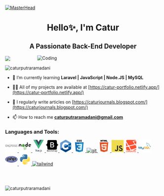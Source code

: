 
[![MasterHead](https://user-images.githubusercontent.com/74038190/213910845-af37a709-8995-40d6-be59-724526e3c3d7.gif)](https://rishavchanda.io)


<h1 align="center">Hello✨, I'm Catur</h1> 
<h2 align="center">A Passionate Back-End Developer</h2>
<img align="center" src="https://user-images.githubusercontent.com/74038190/212284100-561aa473-3905-4a80-b561-0d28506553ee.gif">
<img align="right" alt="Coding" width="400" src="https://user-images.githubusercontent.com/74038190/221352989-518609ab-b4d1-459e-929f-a08cd2bd9b3c.gif">
<p align="left"> <img src="https://komarev.com/ghpvc/?username=caturputraramadani&label=Profile%20views&color=0e75b6&style=flat" alt="caturputraramadani" /> </p>

- 🌱 I’m currently learning **Laravel | JavaScript | Node.JS | MySQL**

- 👨‍💻 All of my projects are available at [https://catur-portfolio.netlify.app/](https://catur-portfolio.netlify.app/)

- 📝 I regularly write articles on [https://caturjournals.blogspot.com/](https://caturjournals.blogspot.com/)

- 📫 How to reach me **caturputraramadani@gmail.com**

<!-- <h3 align="left">Connect with me:</h3>
<p align="left">
<a href="https://linkedin.com/in/https://www.linkedin.com/in/catur-putra-ramadani-724392277/" target="blank"><img align="center" src="https://raw.githubusercontent.com/rahuldkjain/github-profile-readme-generator/master/src/images/icons/Social/linked-in-alt.svg" alt="https://www.linkedin.com/in/catur-putra-ramadani-724392277/" height="30" width="40" /></a>
<a href="https://instagram.com/arturrrama" target="blank"><img align="center" src="https://raw.githubusercontent.com/rahuldkjain/github-profile-readme-generator/master/src/images/icons/Social/instagram.svg" alt="arturrrama" height="30" width="40" /></a>
</p> -->

<h3 align="left">Languages and Tools:</h3>
<p align="left">  <a href="https://expressjs.com" target="_blank" rel="noreferrer"> <img src="https://raw.githubusercontent.com/devicons/devicon/master/icons/express/express-original-wordmark.svg" alt="express" width="40" height="40"/> </a> <a href="https://nodejs.org" target="_blank" rel="noreferrer"> <img src="https://raw.githubusercontent.com/devicons/devicon/master/icons/nodejs/nodejs-original-wordmark.svg" alt="nodejs" width="40" height="40"/> </a> <a href="https://vuejs.org/" target="_blank" rel="noreferrer"> <img src="https://raw.githubusercontent.com/devicons/devicon/master/icons/vuejs/vuejs-original-wordmark.svg" alt="vuejs" width="40" height="40"/> </a> <a href="https://getbootstrap.com" target="_blank" rel="noreferrer"> <img src="https://raw.githubusercontent.com/devicons/devicon/master/icons/bootstrap/bootstrap-plain-wordmark.svg" alt="bootstrap" width="40" height="40"/> </a> <a href="https://www.w3schools.com/cpp/" target="_blank" rel="noreferrer"> <img src="https://raw.githubusercontent.com/devicons/devicon/master/icons/cplusplus/cplusplus-original.svg" alt="cplusplus" width="40" height="40"/> </a> <a href="https://www.w3schools.com/css/" target="_blank" rel="noreferrer"> <img src="https://raw.githubusercontent.com/devicons/devicon/master/icons/css3/css3-original-wordmark.svg" alt="css3" width="40" height="40"/> </a> <a href="https://git-scm.com/" target="_blank" rel="noreferrer"> <img src="https://www.vectorlogo.zone/logos/git-scm/git-scm-icon.svg" alt="git" width="40" height="40"/> </a> <a href="https://www.w3.org/html/" target="_blank" rel="noreferrer"> <img src="https://raw.githubusercontent.com/devicons/devicon/master/icons/html5/html5-original-wordmark.svg" alt="html5" width="40" height="40"/> </a> <a href="https://developer.mozilla.org/en-US/docs/Web/JavaScript" target="_blank" rel="noreferrer"> <img src="https://raw.githubusercontent.com/devicons/devicon/master/icons/javascript/javascript-original.svg" alt="javascript" width="40" height="40"/> </a> <a href="https://laravel.com/" target="_blank" rel="noreferrer"> <img src="https://raw.githubusercontent.com/devicons/devicon/master/icons/laravel/laravel-plain-wordmark.svg" alt="laravel" width="40" height="40"/> </a> <a href="https://www.mysql.com/" target="_blank" rel="noreferrer"> <img src="https://raw.githubusercontent.com/devicons/devicon/master/icons/mysql/mysql-original-wordmark.svg" alt="mysql" width="40" height="40"/> </a> <a href="https://www.php.net" target="_blank" rel="noreferrer"> <img src="https://raw.githubusercontent.com/devicons/devicon/master/icons/php/php-original.svg" alt="php" width="40" height="40"/> </a> <a href="https://www.python.org" target="_blank" rel="noreferrer"> <img src="https://raw.githubusercontent.com/devicons/devicon/master/icons/python/python-original.svg" alt="python" width="40" height="40"/> </a> <a href="https://tailwindcss.com/" target="_blank" rel="noreferrer"> <img src="https://www.vectorlogo.zone/logos/tailwindcss/tailwindcss-icon.svg" alt="tailwind" width="40" height="40"/> </a> </p>

<br>
<br>
<!-- <p><img  src="https://github-readme-streak-stats.herokuapp.com/?user=caturputraramadani&" alt="caturputraramadani"/></p>
<p>&nbsp;<img src="https://github-readme-stats.vercel.app/api?username=caturputraramadani&show_icons=true&locale=en" alt="caturputraramadani"/></p>  -->
<p><img  src="https://github-readme-stats.vercel.app/api/top-langs?username=caturputraramadani&show_icons=true&locale=en&layout=compact" alt="caturputraramadani" /></p>



